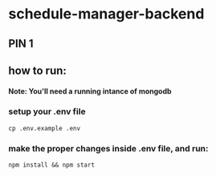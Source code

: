 # schedule-manager-backend
## PIN 1

## how to run:
#### Note: You'll need a running intance of mongodb
### setup your .env file
```cp .env.example .env```
### make the proper changes inside .env file, and run:
```npm install && npm start```
